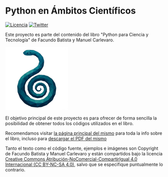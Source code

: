 # Python en Ámbitos Científicos

[![Licencia](https://img.shields.io/badge/License-CC%20BY%20NC%20SA%204.0-blue.svg)](https://creativecommons.org/licenses/by-nc-sa/4.0/deed.es) [![Twitter](https://img.shields.io/twitter/follow/libro_pyciencia.svg?style=social)](https://twitter.com/libro_pyciencia)

Este proyecto es parte del contenido del libro "Python para Ciencia y Tecnología" de Facundo Batista y Manuel Carlevaro.

<img src="logo.png" width="200">

El objetivo principal de este proyecto es para ofrecer de forma sencilla la posibilidad de obtener todos los códigos utilizados en el libro.

Recomendamos visitar [la página principal del mismo](https://www.libropython.science/) para toda la info sobre el libro, incluso para [descargar el PDF del mismo](https://libropython.science/#descarga)

Tanto el texto como el código fuente, ejemplos e imágenes son Copyright de Facundo Batista y Manuel Carlevaro y están compartidos bajo la licencia [Creative Commons Atribución-NoComercial-CompartirIgual 4.0 Internacional (CC BY-NC-SA 4.0)](https://creativecommons.org/licenses/by-nc-sa/4.0/deed.es), salvo que se especifique puntualmente lo contrario.
